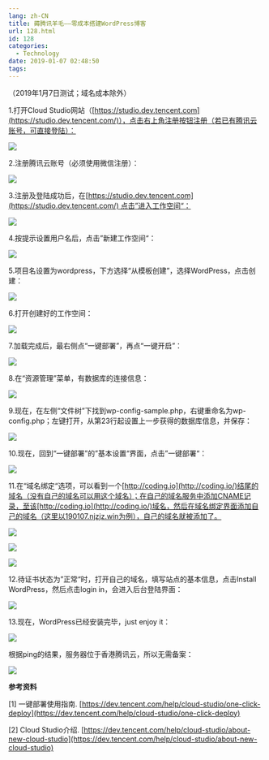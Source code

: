 ```yaml
---
lang: zh-CN
title: 薅腾讯羊毛——零成本搭建WordPress博客
url: 128.html
id: 128
categories:
  - Technology
date: 2019-01-07 02:48:50
tags:
---
```


（2019年1月7日测试；域名成本除外）

1.打开Cloud Studio网站（[https://studio.dev.tencent.com](https://studio.dev.tencent.com/)），点击右上角注册按钮注册（若已有腾讯云账号，可直接登陆）：

![](//images.weserv.nl/?url=drive.google.com/uc?id=1vP9IimsyYKgr2-OVOgSnqdv4iVD3ohsT)

2.注册腾讯云账号（必须使用微信注册）：

![](//images.weserv.nl/?url=drive.google.com/uc?id=1UYxRi1QFmaIHgLEsmdMUJhBbdmJZ1770)

3.注册及登陆成功后，在[https://studio.dev.tencent.com](https://studio.dev.tencent.com/) 点击”进入工作空间“：

![](//images.weserv.nl/?url=drive.google.com/uc?id=1ShngQ-wvKRmShzcabAC_qQNNu-YZTS-f)

4.按提示设置用户名后，点击”新建工作空间“：

![](//images.weserv.nl/?url=drive.google.com/uc?id=15U8BB_ebxdu0BCYG55o6DaY-GNSpaR2E)

5.项目名设置为wordpress，下方选择“从模板创建”，选择WordPress，点击创建：

![](//images.weserv.nl/?url=drive.google.com/uc?id=1Y5hOS4axawaKBKb7zQMOiW8bncWWurAl)

6.打开创建好的工作空间：

![](//images.weserv.nl/?url=drive.google.com/uc?id=1lT23VPjEQhnMJgGnajAqwxoHwPLgP6rS)

7.加载完成后，最右侧点“一键部署”，再点“一键开启”：

![](//images.weserv.nl/?url=drive.google.com/uc?id=1-Tgr6v57gUK17BgEA_PkTzTGmiHYgG7L)

8.在“资源管理”菜单，有数据库的连接信息：

![](//images.weserv.nl/?url=drive.google.com/uc?id=1gUFuCUisqvmp5Ktd3xlj9xDo9n9kLtTM)

9.现在，在左侧“文件树”下找到wp-config-sample.php，右键重命名为wp-config.php；左键打开，从第23行起设置上一步获得的数据库信息，并保存：  

![](//images.weserv.nl/?url=drive.google.com/uc?id=1W3jYTEuE9Kfq66M8HcdhJ_EmiZEsWK0h)

10.现在，回到“一键部署”的”基本设置“界面，点击”一键部署“：

![](//images.weserv.nl/?url=drive.google.com/uc?id=1DgKc7FdmwyCtc1KNu9i-VzeshL0zZXV8)

11.在“域名绑定“选项，可以看到一个[http://coding.io](http://coding.io/)结尾的域名（没有自己的域名可以用这个域名）；在自己的域名服务中添加CNAME记录，至该[http://coding.io](http://coding.io/)域名，然后在域名绑定界面添加自己的域名（这里以190107.njzjz.win为例），自己的域名就被添加了。

![](//images.weserv.nl/?url=drive.google.com/uc?id=1ttI49lPNg31hfkrAhbauPBdQ0C_wkJSG)

![](//images.weserv.nl/?url=drive.google.com/uc?id=1ShXE4UBtbfSpVuGSRwmXakTE_A7tlUTN)

![](//images.weserv.nl/?url=drive.google.com/uc?id=1ej2f9y18v_Yx3Y5Ecm6DbOI0qrSS8tSQ)

12.待证书状态为”正常“时，打开自己的域名，填写站点的基本信息，点击Install WordPress，然后点击login in，会进入后台登陆界面：  

![](//images.weserv.nl/?url=drive.google.com/uc?id=1gh9sErL6d-2Fr6bpNlrYbGQXT7rzu53e)

13.现在，WordPress已经安装完毕，just enjoy it：  

![](//images.weserv.nl/?url=drive.google.com/uc?id=1if6FTCV6Eucxv17v-EZ-EmgGuXQE1UaU)

根据ping的结果，服务器位于香港腾讯云，所以无需备案：

![](//images.weserv.nl/?url=drive.google.com/uc?id=13xqmtYEnOqbuYbSfdaYWP_8AQI0OxbEQ)

**参考资料**

\[1\] 一键部署使用指南. [https://dev.tencent.com/help/cloud-studio/one-click-deploy](https://dev.tencent.com/help/cloud-studio/one-click-deploy)

\[2\] Cloud Studio介绍. [https://dev.tencent.com/help/cloud-studio/about-new-cloud-studio](https://dev.tencent.com/help/cloud-studio/about-new-cloud-studio)
